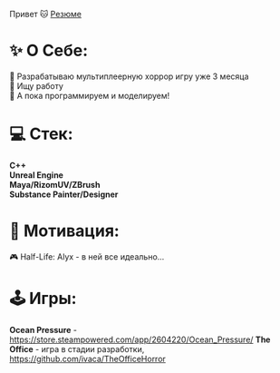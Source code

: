 Привет 🐱
[Резюме](https://github.com/user-attachments/files/16652860/ResumeGrabber.Programmer.2.1.pdf)
# ✨ О Себе:
🔭 Разрабатываю мультиплеерную хоррор игру уже 3 месяца<br>🤝 Ищу работу<br>🌱 А пока программируем и моделируем!

# 💻 Стек:
**C++<br/>
Unreal Engine<br/>
Maya/RizomUV/ZBrush<br/>
Substance Painter/Designer<br/>**

# 🔮 Мотивация:
🎮 Half-Life: Alyx - в ней все идеально...

# 🕹️ Игры:
**Ocean Pressure** - https://store.steampowered.com/app/2604220/Ocean_Pressure/
**The Office** - игра в стадии разработки, https://github.com/ivaca/TheOfficeHorror





